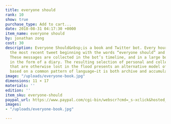 ```yaml
---
title: everyone should
rank: 10
show: true
purchase_type: Add to cart...
date: 2018-08-31 04:17:30 +0000
item_name: everyone should
by: jonathan zong
cost: 30
description: Everyone Should&nbsp;is a book and Twitter bot. Every hour, the bot finds
  the most recent tweet beginning with the words “everyone should” and retweets it.
  These messages are collected in the bot’s timeline, and in a large book designed
  in the form of a diary. The resulting selection of personal and collective moments
  that are otherwise lost in the flood presents an alternative model of online attention
  based on a common pattern of language—it is both archive and accumulation.
image: "/uploads/everyone-book.jpg"
dimensions: 11 × 17
materials: ''
edition: ''
item_sku: everyone-should
paypal_url: https://www.paypal.com/cgi-bin/webscr?cmd=_s-xclick&hosted_button_id=FW6E7CBAMKYY8
images:
- "/uploads/everyone-book.jpg"

---
```

